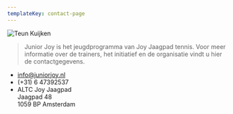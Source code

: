 ```yaml
---
templateKey: contact-page
---
```


![Teun Kuijken](https://res.cloudinary.com/junior-joy/image/upload/v1577894223/teun_ffehbw.png)

> Junior Joy is het jeugdprogramma van Joy Jaagpad tennis. Voor meer informatie over de trainers, het initiatief en de organisatie vindt u hier de contactgegevens.

 - info@juniorjoy.nl
 - (+31) 6 47392537
 - ALTC Joy Jaagpad<br />Jaagpad 48<br />1059 BP Amsterdam<br />
